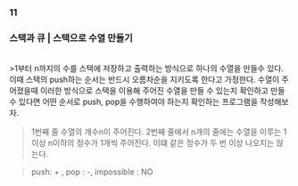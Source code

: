 ### 11
### 스택과 큐 | 스택으로 수열 만들기
<br>
>1부터 n까지의 수를 스택에 저장하고 출력하는 방식으로 하나의 수열을 만들수 있다. 이때 스택의 push하는 순서는 반드시 오름차순을 지키도록 한다고 가정한다. 수열이 주어졌을때 이러한 방식으로 스택을 이용해 주어진 수열을 만들 수 있는지 확인하고 만들 수 있다면 어떤 순서로 push, pop을 수행하여야 하는지 확인하는 프로그램을 작성해보자. 

>1번째 줄 수열의 개수n이 주어진다. 2번째 줄에서 n개의 줄에는 수열을 이루는 1이상 n이하의 정수가 1개씩 주어진다. 이떄 같은 정수가 두 번 이상 나오지는 않는다. 

>push: + , pop : -, impossible : NO

